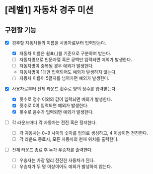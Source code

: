 # [레벨1] 자동차 경주 미션

## 구현할 기능

- [x] 경주할 자동차들의 이름을 사용자로부터 입력받는다.

  - [x] 자동차 이름은 쉼표(,)를 기준으로 구분하여 받는다.
  - [ ] 자동차명으로 빈문자열 혹은 공백만 입력되면 예외가 발생한다.
  - [ ] 자동차명이 중복될 경우 예외가 발생한다.
  - 자동차명이 1대만 입력되어도 예외가 발생하지 않는다.
  - [ ] 자동차 이름이 5글자를 넘어가면 예외가 발생한다.
  
- [x] 사용자로부터 전체 라운드 횟수로 양의 정수를 입력받는다.
  
  - [x] 횟수로 정수 이외의 값이 입력되면 예외가 발생한다.
  - [x] 횟수로 0이 입력되면 예외가 발생한다.
  - [x] 횟수로 음수가 입력되면 예외가 발생한다.

- [ ] 각 라운드마다 각 자동차는 전진 혹은 정지한다.

  - [ ] 각 자동차는 0~9 사이의 숫자를 임의로 생성하고, 4 이상이면 전진한다.
  - [ ] 각 라운드 종료시, 모든 자동차의 현재 위치를 출력한다.

- [ ] 전체 라운드 종료 후 누가 우승자를 출력한다.

  - [ ] 우승자는 가장 멀리 전진한 자동차가 된다.
  - [ ] 우승자가 두 명 이상이어도 예외가 발생하지 않는다.

